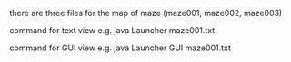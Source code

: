 there are three files for the map of maze (maze001, maze002, maze003)

command for text view
e.g. java Launcher maze001.txt

command for GUI view
e.g. java Launcher GUI maze001.txt
